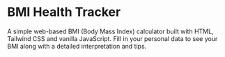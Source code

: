 # BMI Health Tracker

A simple web-based BMI (Body Mass Index) calculator built with HTML, Tailwind CSS and vanilla JavaScript. Fill in your personal data to see your BMI along with a detailed interpretation and tips.

